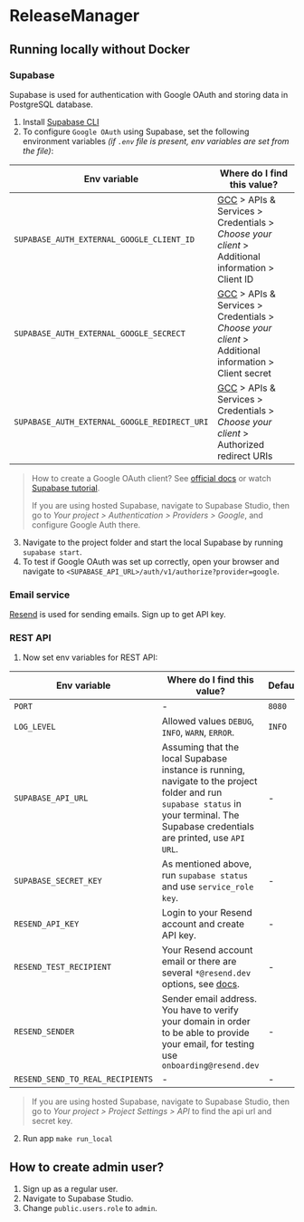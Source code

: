 # ReleaseManager

## Running locally without Docker

### Supabase

Supabase is used for authentication with Google OAuth and storing data in PostgreSQL database. 

1. Install [Supabase CLI](https://supabase.com/docs/guides/cli/getting-started)
2. To configure `Google OAuth` using Supabase, set the following environment variables _(if `.env` file is present, env variables are set from the file)_:

| Env variable                                 | Where do I find this value?                                                                                                              |
|----------------------------------------------|------------------------------------------------------------------------------------------------------------------------------------------|
| `SUPABASE_AUTH_EXTERNAL_GOOGLE_CLIENT_ID`    | [GCC](https://console.cloud.google.com/) > APIs & Services > Credentials > _Choose your client_ > Additional information > Client ID     |
| `SUPABASE_AUTH_EXTERNAL_GOOGLE_SECRECT`      | [GCC](https://console.cloud.google.com/) > APIs & Services > Credentials > _Choose your client_ > Additional information > Client secret |
| `SUPABASE_AUTH_EXTERNAL_GOOGLE_REDIRECT_URI` | [GCC](https://console.cloud.google.com/) > APIs & Services > Credentials > _Choose your client_ > Authorized redirect URIs               |

> How to create a Google OAuth client? See [official docs](https://support.google.com/cloud/answer/6158849?hl=en) or watch [Supabase tutorial](https://youtu.be/_XM9ziOzWk4?si=22ZX02UgJtHEXVtZ&t=25).
> 
>If you are using hosted Supabase, navigate to Supabase Studio, then go to *Your project > Authentication > Providers > Google*, and configure Google Auth there.

3. Navigate to the project folder and start the local Supabase by running `supabase start`.
4. To test if Google OAuth was set up correctly, open your browser and navigate to `<SUPABASE_API_URL>/auth/v1/authorize?provider=google`.

### Email service

[Resend](https://resend.com) is used for sending emails. Sign up to get API key.

### REST API

1. Now set env variables for REST API:

| Env variable                     | Where do I find this value?                                                                                                                                                           | Default |
|----------------------------------|---------------------------------------------------------------------------------------------------------------------------------------------------------------------------------------|---------|
| `PORT`                           | -                                                                                                                                                                                     | `8080`  |
| `LOG_LEVEL`                      | Allowed values `DEBUG`, `INFO`, `WARN`, `ERROR`.                                                                                                                                      | `INFO`  |
| `SUPABASE_API_URL`               | Assuming that the local Supabase instance is running, navigate to the project folder and run `supabase status` in your terminal. The Supabase credentials are printed, use `API URL`. | -       |
| `SUPABASE_SECRET_KEY`            | As mentioned above, run `supabase status` and use `service_role key`.                                                                                                                 | -       |
| `RESEND_API_KEY`                 | Login to your Resend account and create API key.                                                                                                                                      | -       |
| `RESEND_TEST_RECIPIENT`          | Your Resend account email or there are several `*@resend.dev` options, see [docs](https://resend.com/docs/dashboard/emails/send-test-emails).                                         | -       |
| `RESEND_SENDER`                  | Sender email address. You have to verify your domain in order to be able to provide your email, for testing use `onboarding@resend.dev`                                               | -       |
| `RESEND_SEND_TO_REAL_RECIPIENTS` | -                                                                                                                                                                                     | -       |

> If you are using hosted Supabase, navigate to Supabase Studio, then go to *Your project > Project Settings > API* to find the api url and secret key.

2. Run app `make run_local`

## How to create admin user?

1. Sign up as a regular user.
2. Navigate to Supabase Studio.
3. Change `public.users.role` to `admin`.
